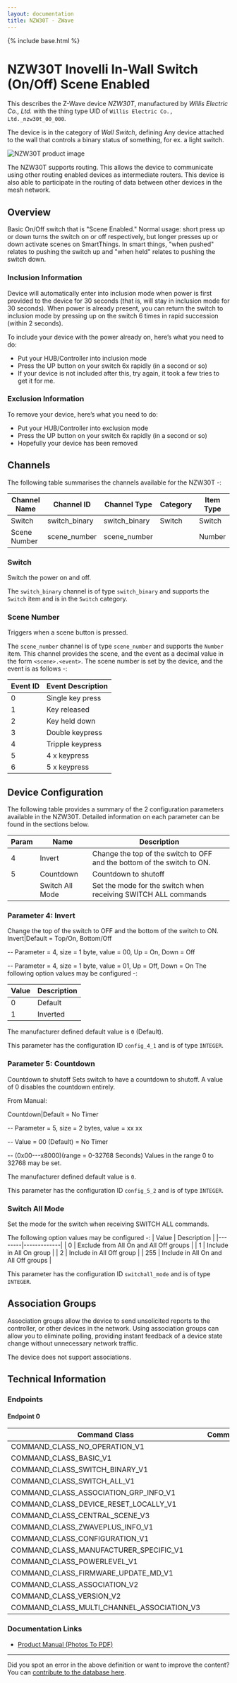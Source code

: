 ```yaml
---
layout: documentation
title: NZW30T - ZWave
---
```


{% include base.html %}

# NZW30T Inovelli In-Wall Switch (On/Off) Scene Enabled
This describes the Z-Wave device *NZW30T*, manufactured by *Willis Electric Co., Ltd.* with the thing type UID of ```Willis Electric Co., Ltd._nzw30t_00_000```.

The device is in the category of *Wall Switch*, defining Any device attached to the wall that controls a binary status of something, for ex. a light switch.

![NZW30T product image](https://opensmarthouse.org/assets/zwave/attachments/785/NZW30T.jpg)


The NZW30T supports routing. This allows the device to communicate using other routing enabled devices as intermediate routers.  This device is also able to participate in the routing of data between other devices in the mesh network.

## Overview

Basic On/Off switch that is "Scene Enabled." Normal usage: short press up or down turns the switch on or off respectively, but longer presses up or down activate scenes on SmartThings. In smart things, "when pushed" relates to pushing the switch up and "when held" relates to pushing the switch down.

### Inclusion Information

Device will automatically enter into inclusion mode when power is first provided to the device for 30 seconds (that is, will stay in inclusion mode for 30 seconds). When power is already present, you can return the switch to inclusion mode by pressing up on the switch 6 times in rapid succession (within 2 seconds).

To include your device with the power already on, here’s what you need to do:

  * Put your HUB/Controller into inclusion mode
  * Press the UP button on your switch 6x rapidly (in a second or so)
  * If your device is not included after this, try again, it took a few tries to get it for me.

### Exclusion Information

To remove your device, here’s what you need to do:

  * Put your HUB/Controller into exclusion mode
  * Press the UP button on your switch 6x rapidly (in a second or so)
  * Hopefully your device has been removed

## Channels

The following table summarises the channels available for the NZW30T -:

| Channel Name | Channel ID | Channel Type | Category | Item Type |
|--------------|------------|--------------|----------|-----------|
| Switch | switch_binary | switch_binary | Switch | Switch | 
| Scene Number | scene_number | scene_number |  | Number | 

### Switch
Switch the power on and off.

The ```switch_binary``` channel is of type ```switch_binary``` and supports the ```Switch``` item and is in the ```Switch``` category.

### Scene Number
Triggers when a scene button is pressed.

The ```scene_number``` channel is of type ```scene_number``` and supports the ```Number``` item.
This channel provides the scene, and the event as a decimal value in the form ```<scene>.<event>```. The scene number is set by the device, and the event is as follows -:

| Event ID | Event Description  |
|----------|--------------------|
| 0        | Single key press   |
| 1        | Key released       |
| 2        | Key held down      |
| 3        | Double keypress    |
| 4        | Tripple keypress   |
| 5        | 4 x keypress       |
| 6        | 5 x keypress       |



## Device Configuration

The following table provides a summary of the 2 configuration parameters available in the NZW30T.
Detailed information on each parameter can be found in the sections below.

| Param | Name  | Description |
|-------|-------|-------------|
| 4 | Invert | Change the top of the switch to OFF and the bottom of the switch to ON. |
| 5 | Countdown | Countdown to shutoff |
|  | Switch All Mode | Set the mode for the switch when receiving SWITCH ALL commands |

### Parameter 4: Invert

Change the top of the switch to OFF and the bottom of the switch to ON.
Invert|Default = Top/On, Bottom/Off

-- Parameter = 4, size = 1 byte, value = 00, Up = On, Down = Off

-- Parameter = 4, size = 1 byte, value = 01, Up = Off, Down = On
The following option values may be configured -:

| Value  | Description |
|--------|-------------|
| 0 | Default |
| 1 | Inverted |

The manufacturer defined default value is ```0``` (Default).

This parameter has the configuration ID ```config_4_1``` and is of type ```INTEGER```.


### Parameter 5: Countdown

Countdown to shutoff
Sets switch to have a countdown to shutoff. A value of 0 disables the countdown entirely.

From Manual:

Countdown|Default = No Timer

-- Parameter = 5, size = 2 bytes, value = xx xx

-- Value = 00 (Default) = No Timer

-- (0x00\---x8000)(range = 0-32768 Seconds)
Values in the range 0 to 32768 may be set.

The manufacturer defined default value is ```0```.

This parameter has the configuration ID ```config_5_2``` and is of type ```INTEGER```.

### Switch All Mode

Set the mode for the switch when receiving SWITCH ALL commands.

The following option values may be configured -:
| Value  | Description |
|--------|-------------|
| 0 | Exclude from All On and All Off groups |
| 1 | Include in All On group |
| 2 | Include in All Off group |
| 255 | Include in All On and All Off groups |

This parameter has the configuration ID ```switchall_mode``` and is of type ```INTEGER```.


## Association Groups

Association groups allow the device to send unsolicited reports to the controller, or other devices in the network. Using association groups can allow you to eliminate polling, providing instant feedback of a device state change without unnecessary network traffic.

The device does not support associations.
## Technical Information

### Endpoints

#### Endpoint 0

| Command Class | Comment |
|---------------|---------|
| COMMAND_CLASS_NO_OPERATION_V1| |
| COMMAND_CLASS_BASIC_V1| |
| COMMAND_CLASS_SWITCH_BINARY_V1| |
| COMMAND_CLASS_SWITCH_ALL_V1| |
| COMMAND_CLASS_ASSOCIATION_GRP_INFO_V1| |
| COMMAND_CLASS_DEVICE_RESET_LOCALLY_V1| |
| COMMAND_CLASS_CENTRAL_SCENE_V3| |
| COMMAND_CLASS_ZWAVEPLUS_INFO_V1| |
| COMMAND_CLASS_CONFIGURATION_V1| |
| COMMAND_CLASS_MANUFACTURER_SPECIFIC_V1| |
| COMMAND_CLASS_POWERLEVEL_V1| |
| COMMAND_CLASS_FIRMWARE_UPDATE_MD_V1| |
| COMMAND_CLASS_ASSOCIATION_V2| |
| COMMAND_CLASS_VERSION_V2| |
| COMMAND_CLASS_MULTI_CHANNEL_ASSOCIATION_V3| |

### Documentation Links

* [Product Manual (Photos To PDF)](https://www.opensmarthouse.org/zwavedatabase/785/Inovelli-NZW30T-1-.pdf)

---

Did you spot an error in the above definition or want to improve the content?
You can [contribute to the database here](https://www.opensmarthouse.org/zwavedatabase/785).
